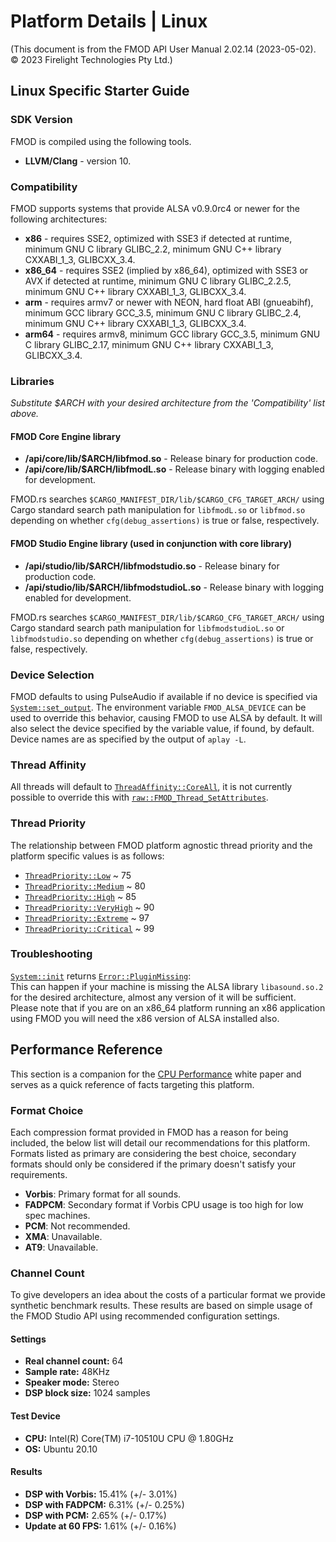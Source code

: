 # Platform Details | Linux

(This document is from the FMOD API User Manual 2.02.14 (2023-05-02). © 2023 Firelight Technologies Pty Ltd.)
<!-- This markdown is generated by docgen. Do not edit by hand. -->

  ## Linux Specific Starter Guide

 ### SDK Version

 FMOD is compiled using the following tools.

  - **LLVM/Clang** - version 10.
 
 ### Compatibility

 FMOD supports systems that provide ALSA v0.9.0rc4 or newer for the following architectures:

  - **x86** - requires SSE2, optimized with SSE3 if detected at runtime, minimum GNU C library GLIBC_2.2, minimum GNU C++ library CXXABI_1_3, GLIBCXX_3.4.
 - **x86_64** - requires SSE2 (implied by x86_64), optimized with SSE3 or AVX if detected at runtime, minimum GNU C library GLIBC_2.2.5, minimum GNU C++ library CXXABI_1_3, GLIBCXX_3.4.
 - **arm** - requires armv7 or newer with NEON, hard float ABI (gnueabihf), minimum GCC library GCC_3.5, minimum GNU C library GLIBC_2.4, minimum GNU C++ library CXXABI_1_3, GLIBCXX_3.4.
 - **arm64** - requires armv8, minimum GCC library GCC_3.5, minimum GNU C library GLIBC_2.17, minimum GNU C++ library CXXABI_1_3, GLIBCXX_3.4.
 
 ### Libraries

 *Substitute $ARCH with your desired architecture from the 'Compatibility' list above.*

 #### FMOD Core Engine library

  - **/api/core/lib/$ARCH/libfmod.so** - Release binary for production code.
 - **/api/core/lib/$ARCH/libfmodL.so** - Release binary with logging enabled for development.
 
 
<pre class="ignore" style="white-space:normal;font:inherit;">
FMOD.rs searches <code>$CARGO_MANIFEST_DIR/lib/$CARGO_CFG_TARGET_ARCH/</code>
using Cargo standard search path manipulation for <code>libfmodL.so</code> or
<code>libfmod.so</code> depending on whether <code>cfg(debug_assertions)</code>
is true or false, respectively.
</pre>

#### FMOD Studio Engine library (used in conjunction with core library)

  - **/api/studio/lib/$ARCH/libfmodstudio.so** - Release binary for production code.
 - **/api/studio/lib/$ARCH/libfmodstudioL.so** - Release binary with logging enabled for development.
 
 
<pre class="ignore" style="white-space:normal;font:inherit;">
FMOD.rs searches <code>$CARGO_MANIFEST_DIR/lib/$CARGO_CFG_TARGET_ARCH/</code>
using Cargo standard search path manipulation for <code>libfmodstudioL.so</code>
or <code>libfmodstudio.so</code> depending on whether
<code>cfg(debug_assertions)</code> is true or false, respectively.
</pre>

### Device Selection

 FMOD defaults to using PulseAudio if available if no device is specified via [`System::set_output`](System::set_output). The environment variable `FMOD_ALSA_DEVICE` can be used to override this behavior, causing FMOD to use ALSA by default. It will also select the device specified by the variable value, if found, by default. Device names are as specified by the output of `aplay -L`.

 ### Thread Affinity

 All threads will default to [`ThreadAffinity::CoreAll`](ThreadAffinity::CoreAll), it is not currently possible to override this with [`raw::FMOD_Thread_SetAttributes`](raw::FMOD_Thread_SetAttributes).

 ### Thread Priority

 The relationship between FMOD platform agnostic thread priority and the platform specific values is as follows:

  - [`ThreadPriority::Low`](ThreadPriority::Low) ~ 75
 - [`ThreadPriority::Medium`](ThreadPriority::Medium) ~ 80
 - [`ThreadPriority::High`](ThreadPriority::High) ~ 85
 - [`ThreadPriority::VeryHigh`](ThreadPriority::VeryHigh) ~ 90
 - [`ThreadPriority::Extreme`](ThreadPriority::Extreme) ~ 97
 - [`ThreadPriority::Critical`](ThreadPriority::Critical) ~ 99
 
 ### Troubleshooting

 [`System::init`](System::init) returns [`Error::PluginMissing`](Error::PluginMissing):  
 This can happen if your machine is missing the ALSA library `libasound.so.2` for the desired architecture, almost any version of it will be sufficient. Please note that if you are on an x86_64 platform running an x86 application using FMOD you will need the x86 version of ALSA installed also.

 ## Performance Reference

 This section is a companion for the [CPU Performance](<https://fmod.com/docs/2.02/api/white-papers-cpu-performance.html>) white paper and serves as a quick reference of facts targeting this platform.

 ### Format Choice

 Each compression format provided in FMOD has a reason for being included, the below list will detail our recommendations for this platform. Formats listed as primary are considering the best choice, secondary formats should only be considered if the primary doesn't satisfy your requirements.

  - **Vorbis**: Primary format for all sounds.
 - **FADPCM**: Secondary format if Vorbis CPU usage is too high for low spec machines.
 - **PCM**: Not recommended.
 - **XMA**: Unavailable.
 - **AT9**: Unavailable.
 
 ### Channel Count

 To give developers an idea about the costs of a particular format we provide synthetic benchmark results. These results are based on simple usage of the FMOD Studio API using recommended configuration settings.

 #### Settings

  - **Real channel count:** 64
 - **Sample rate:** 48KHz
 - **Speaker mode:** Stereo
 - **DSP block size:** 1024 samples
 
 #### Test Device

  - **CPU:** Intel(R) Core(TM) i7-10510U CPU @ 1.80GHz
 - **OS:** Ubuntu 20.10
 
 #### Results

  - **DSP with Vorbis:** 15.41% (+/- 3.01%)
 - **DSP with FADPCM:** 6.31% (+/- 0.25%)
 - **DSP with PCM:** 2.65% (+/- 0.17%)
 - **Update at 60 FPS:** 1.61% (+/- 0.16%)
 
